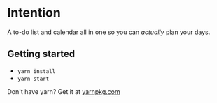 # Intention

A to-do list and calendar all in one so you can _actually_ plan your days.

## Getting started

* `yarn install`
* `yarn start`

Don't have yarn? Get it at [yarnpkg.com](https://yarnpkg.com/en/docs/install)
